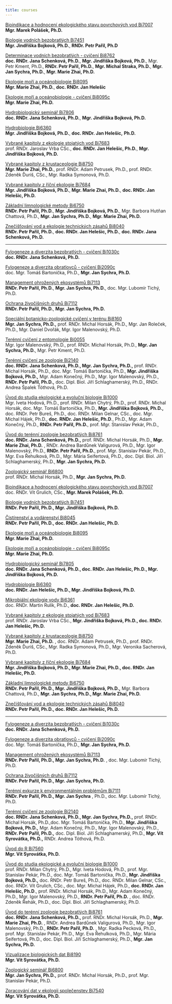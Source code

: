 ```yaml
---
title: courses
---
```

<div class="cz">

[Bioindikace a hodnocení ekologického stavu povrchových vod Bi7007](https://is.muni.cz/predmet/sci/jaro2023/Bi7007)\
**Mgr. Marek Polášek, Ph.D.**

[Biologie vodních bezobratlých Bi7451](https://is.muni.cz/predmet/sci/jaro2023/Bi7451)\
**Mgr. Jindřiška Bojková, Ph.D.**, **RNDr. Petr Pařil, Ph.D**

[Determinace vodních bezobratlých - cvičení Bi8762](https://is.muni.cz/predmet/sci/jaro2023/Bi8762)[](https://is.muni.cz/predmet/sci/jaro2023/Bi8095)\
**doc. RNDr. Jana Schenková, Ph.D.**, **Mgr. Jindřiška Bojková, Ph.D.**, Mgr. Petr Kment, Ph.D., **RNDr. Petr Pařil, Ph.D.**, **Mgr. Michal Straka, Ph.D.**, **Mgr. Jan Sychra, Ph.D.**, **Mgr. Marie Zhai, Ph.D.**

[Ekologie moří a oceánobiologie Bi8095](https://is.muni.cz/predmet/sci/jaro2023/Bi8095)\
**Mgr. Marie Zhai, Ph.D.**, **doc. RNDr. Jan Helešic**

[Ekologie moří a oceánobiologie - cvičení Bi8095c](https://is.muni.cz/predmet/sci/jaro2023/Bi8095c)\
**Mgr. Marie Zhai, Ph.D.**

[Hydrobiologický seminář Bi7806](https://is.muni.cz/predmet/sci/jaro2023/Bi7806)\
**doc. RNDr. Jana Schenková, Ph.D.**, **Mgr. Jindřiška Bojková, Ph.D.**

[Hydrobiologie Bi6360](https://is.muni.cz/predmet/sci/jaro2023/Bi6360)\
 **Mgr. Jindřiška Bojková, Ph.D.**, **doc. RNDr. Jan Helešic,** **Ph.D.**

[Vybrané kapitoly z ekologie stojatých vod Bi7683](https://is.muni.cz/predmet/sci/podzim2021/Bi7683)\
prof. RNDr. Jaroslav Vrba CSc., **doc. RNDr. Jan Helešic, Ph.D.**, **Mgr. Jindřiška Bojková, Ph.D.** 

[Vybrané kapitoly z krustaceologie Bi8750](https://is.muni.cz/predmet/sci/jaro2022/Bi8750)\
**Mgr. Marie Zhai, Ph.D.**, prof. RNDr. Adam Petrusek, Ph.D., prof. RNDr. Zdeněk Ďuriš, CSc., Mgr. Radka Symonová, Ph.D.

[Vybrané kapitoly z říční ekologie Bi7684](https://is.muni.cz/predmet/sci/podzim2022/Bi7684)\
**Mgr. Jindřiška Bojková, Ph.D.**, **Mgr. Marie Zhai, Ph.D.**, **doc. RNDr. Jan Helešic, Ph.D.**

[Základní limnologické metody Bi6750](https://is.muni.cz/predmet/sci/jaro2023/Bi6750)\
**RNDr. Petr Pařil, Ph.D.**, **Mgr. Jindřiška Bojková, Ph.D.**, Mgr. Barbora Hutňan Chattová, Ph.D., **Mgr. Jan Sychra, Ph.D.**, **Mgr. Marie Zhai, Ph.D.**

[Znečišťování vod a ekologie technických zásahů Bi8040](https://is.muni.cz/predmet/sci/jaro2023/Bi8040)\
**RNDr. Petr Pařil, Ph.D.**, **doc. RNDr. Jan Helešic, Ph.D.**, **doc. RNDr. Jana Schenková, Ph.D.**

- - -

[Fylogeneze a diverzita bezobratlých - cvičení Bi1030c](https://is.muni.cz/predmet/sci/podzim2022/Bi1030c)\
**doc. RNDr. Jana Schenková, Ph.D.**

[Fylogeneze a diverzita obratlovců - cvičení Bi2090c](https://is.muni.cz/predmet/sci/jaro2023/Bi2090c)\
doc. Mgr. Tomáš Bartonička, Ph.D., **Mgr. Jan Sychra, Ph.D.**

[Management ohrožených ekosystémů Bi7113](https://is.muni.cz/predmet/sci/podzim2022/Bi7113)\
**RNDr. Petr Pařil, Ph.D.**, **Mgr. Jan Sychra, Ph.D.**, doc. Mgr. Lubomír Tichý, Ph.D.

[Ochrana živočišných druhů Bi7112](https://is.muni.cz/predmet/sci/podzim2022/Bi7112)\
**RNDr. Petr Pařil, Ph.D.**, **Mgr. Jan Sychra, Ph.D.**

[Speciální botanicko-zoologické cvičení v terénu Bi8160](https://is.muni.cz/predmet/sci/jaro2023/Bi8160)[](https://is.muni.cz/predmet/sci/podzim2022/Bi7112)\
**Mgr. Jan Sychra, Ph.D.,** prof. RNDr. Michal Horsák, Ph.D., Mgr. Jan Roleček, Ph.D., Mgr. Daniel Dvořák, Mgr. Igor Malenovský, Ph.D.

[Terénní cvičení z entomologie Bi0055](https://is.muni.cz/predmet/sci/jaro2023/Bi0055)\
Mgr. Igor Malenovský, Ph.D., prof. RNDr. Michal Horsák, Ph.D., **Mgr. Jan Sychra, Ph.D.**, Mgr. Petr Kment, Ph.D.[](https://is.muni.cz/predmet/sci/jaro2020/Bi7111)

[Terénní cvičení ze zoologie Bi2140](https://is.muni.cz/predmet/sci/jaro2023/Bi2140)\
**doc. RNDr. Jana Schenková, Ph.D., Mgr. Jan Sychra, Ph.D.,** prof. RNDr. Michal Horsák, Ph.D., doc. Mgr. Tomáš Bartonička, Ph.D., **Mgr. Jindřiška Bojková, Ph.D.,** Mgr. Adam Konečný, Ph.D., Mgr. Igor Malenovský, Ph.D., **RNDr. Petr Pařil, Ph.D.,** doc. Dipl. Biol. Jiří Schlaghamerský, Ph.D., RNDr. Andrea Špalek Tóthová, Ph.D.

[Úvod do studia ekologické a evoluční biologie Bi1000](https://is.muni.cz/predmet/sci/podzim2022/Bi1000)\
Mgr. Iveta Hodová, Ph.D., prof. RNDr. Milan Chytrý, Ph.D., prof. RNDr. Michal Horsák, doc. Mgr. Tomáš Bartonička, Ph.D., **Mgr. Jindřiška Bojková, Ph.D.,** doc. RNDr. Petr Bureš, Ph.D., doc. RNDr. Milan Gelnar, CSc., doc. Mgr. Michal Hájek, Ph.D., **doc. RNDr. Jan Helešic, Ph.D**., Ph.D., Mgr. Adam Konečný, Ph.D., **RNDr. Petr Pařil, Ph.D.**, prof. Mgr. Stanislav Pekár, Ph.D.,

[Úvod do terénní zoologie bezobratlých Bi8761](https://is.muni.cz/predmet/sci/jaro2023/Bi8761)\
**doc. RNDr. Jana Schenková, Ph.D.,** prof. RNDr. Michal Horsák, Ph.D., **Mgr. Marie Zhai, Ph.D.** , RNDr. Andrea Bardůnek Valigurová, Ph.D., Mgr. Igor Malenovský, Ph.D., **RNDr. Petr Pařil, Ph.D.**, prof. Mgr. Stanislav Pekár, Ph.D., Mgr. Eva Řehulková, Ph.D., Mgr. Mária Seifertová, Ph.D., doc. Dipl. Biol. Jiří Schlaghamerský, Ph.D., **Mgr. Jan Sychra, Ph.D.**

[Zoologický seminář Bi6800](https://is.muni.cz/predmet/sci/podzim2022/Bi6800)\
prof. RNDr. Michal Horsák, Ph.D., **Mgr. Jan Sychra, Ph.D.**

</div>

<div class="en">

[Bioindikace a hodnocení ekologického stavu povrchových vod Bi7007](https://is.muni.cz/predmet/sci/podzim2018/Bi7007)\
doc. RNDr. Vít Grulich, CSc., **Mgr. Marek Polášek, Ph.D.**

[Biologie vodních bezobratlých Bi7451](https://is.muni.cz/predmet/sci/podzim2018/Bi7451)\
**RNDr. Petr Pařil, Ph.D., Mgr. Jindřiška Bojková, Ph.D.**

[Čistírenství a vodárenství Bi8045](https://is.muni.cz/auth/predmet/sci/jaro2018/Bi8045)\
**RNDr. Petr Pařil, Ph.D., doc. RNDr. Jan Helešic, Ph.D.**

[Ekologie moří a oceánobiologie Bi8095](https://is.muni.cz/predmet/sci/podzim2018/Bi8095)\
**Mgr. Marie Zhai, Ph.D.**

[Ekologie moří a oceánobiologie - cvičení Bi8095c](https://is.muni.cz/predmet/sci/podzim2018/Bi8095c)\
**Mgr. Marie Zhai, Ph.D.**

[Hydrobiologický seminář Bi7805](https://is.muni.cz/predmet/sci/podzim2018/Bi7805)\
**doc. RNDr. Jana Schenková, Ph.D., doc. RNDr. Jan Helešic, Ph.D., Mgr. Jindřiška Bojková, Ph.D.**

[Hydrobiologie Bi6360](https://is.muni.cz/predmet/sci/podzim2018/Bi6360)\
**doc. RNDr. Jan Helešic, Ph.D., Mgr. Jindřiška Bojková, Ph.D.**

[Mikrobiální ekologie vody Bi6361](https://is.muni.cz/auth/predmet/sci/jaro2017/Bi6361)\
doc. RNDr. Martin Rulík, Ph.D., **doc. RNDr. Jan Helešic, Ph.D.**

[Vybrané kapitoly z ekologie stojatých vod Bi7683](https://is.muni.cz/auth/predmet/sci/podzim2017/Bi7683)\
prof. RNDr. Jaroslav Vrba CSc., **Mgr. Jindřiška Bojková, Ph.D., doc. RNDr. Jan Helešic, Ph.D.**

[Vybrané kapitoly z krustaceologie Bi8750](https://is.muni.cz/predmet/sci/podzim2018/Bi8750)\
**Mgr. Marie Zhai, Ph.D.** , doc. RNDr. Adam Petrusek, Ph.D., prof. RNDr. Zdeněk Ďuriš, CSc., Mgr. Radka Symonová, Ph.D., Mgr. Veronika Sacherová, Ph.D.

[Vybrané kapitoly z říční ekologie Bi7684](https://is.muni.cz/predmet/sci/podzim2018/Bi7684)\
**Mgr. Jindřiška Bojková, Ph.D., Mgr. Marie Zhai, Ph.D., doc. RNDr. Jan Helešic, Ph.D.**

[Základní limnologické metody Bi6750](https://is.muni.cz/predmet/sci/podzim2018/Bi6750)\
**RNDr. Petr Pařil, Ph.D., Mgr. Jindřiška Bojková, Ph.D.,** Mgr. Barbora Chattová, Ph.D., **Mgr. Jan Sychra, Ph.D., Mgr. Marie Zhai, Ph.D.**

[Znečišťování vod a ekologie technických zásahů Bi8040](https://is.muni.cz/auth/predmet/sci/jaro2019/Bi8040)\
**RNDr. Petr Pařil, Ph.D., doc. RNDr. Jan Helešic, Ph.D.**

- - -

[Fylogeneze a diverzita bezobratlých - cvičení Bi1030c](https://is.muni.cz/predmet/sci/podzim2018/Bi1030c)\
**doc. RNDr. Jana Schenková, Ph.D.**

[Fylogeneze a diverzita obratlovců - cvičení Bi2090c](https://is.muni.cz/predmet/sci/podzim2018/Bi2090c)\
doc. Mgr. Tomáš Bartonička, Ph.D., **Mgr. Jan Sychra, Ph.D.**

[Management ohrožených ekosystémů Bi7113](https://is.muni.cz/predmet/sci/podzim2018/Bi7113)\
**RNDr. Petr Pařil, Ph.D., Mgr. Jan Sychra, Ph.D.** , doc. Mgr. Lubomír Tichý, Ph.D.

[Ochrana živočišných druhů Bi7112](https://is.muni.cz/predmet/sci/podzim2018/Bi7112)\
**RNDr. Petr Pařil, Ph.D., Mgr. Jan Sychra, Ph.D.**

[Terénní exkurze k environmentálním problémům Bi7111](https://is.muni.cz/predmet/sci/podzim2018/Bi7111)\
**RNDr. Petr Pařil, Ph.D., Mgr. Jan Sychra** , Ph.D., doc. Mgr. Lubomír Tichý, Ph.D.

[Terénní cvičení ze zoologie Bi2140](https://is.muni.cz/predmet/sci/podzim2018/Bi2140)\
**doc. RNDr. Jana Schenková, Ph.D., Mgr. Jan Sychra, Ph.D.,** prof. RNDr. Michal Horsák, Ph.D.,doc. Mgr. Tomáš Bartonička, Ph.D., **Mgr. Jindřiška Bojková, Ph.D.,** Mgr. Adam Konečný, Ph.D., Mgr. Igor Malenovský, Ph.D., **RNDr. Petr Pařil, Ph.D.,** doc. Dipl. Biol. Jiří Schlaghamerský, Ph.D., **Mgr. Vít Syrovátka, Ph.D.,** RNDr. Andrea Tóthová, Ph.D.

[Úvod do R Bi7560](https://is.muni.cz/predmet/sci/podzim2018/Bi7560)\
**Mgr. Vít Syrovátka, Ph.D.**

[Úvod do studia ekologické a evoluční biologie Bi1000](https://is.muni.cz/predmet/sci/podzim2018/Bi1000)\
prof. RNDr. Milan Chytrý, Ph.D., Mgr. Iveta Hodová, Ph.D., prof. Mgr. Stanislav Pekár, Ph.D., doc. Mgr. Tomáš Bartonička, Ph.D., **Mgr. Jindřiška Bojková, Ph.D.,** doc. RNDr. Petr Bureš, Ph.D., doc. RNDr. Milan Gelnar, CSc., doc. RNDr. Vít Grulich, CSc., doc. Mgr. Michal Hájek, Ph.D., **doc. RNDr. Jan Helešic, Ph.D**., prof. RNDr. Michal Horsák, Ph.D., Mgr. Adam Konečný, Ph.D., Mgr. Igor Malenovský, Ph.D., **RNDr. Petr Pařil, Ph.D.** , doc. RNDr. Zdeněk Řehák, Ph.D., doc. Dipl. Biol. Jiří Schlaghamerský, Ph.D.

[Úvod do terénní zoologie bezobratlých Bi8761](https://is.muni.cz/predmet/sci/podzim2018/Bi8761)\
**doc. RNDr. Jana Schenková, Ph.D.,** prof. RNDr. Michal Horsák, Ph.D., **Mgr. Marie Zhai, Ph.D.** , RNDr. Andrea Bardůnek Valigurová, Ph.D., Mgr. Igor Malenovský, Ph.D., **RNDr. Petr Pařil, Ph.D.** , Mgr. Radka Pecková, Ph.D., prof. Mgr. Stanislav Pekár, Ph.D., Mgr. Eva Řehulková, Ph.D., Mgr. Mária Seifertová, Ph.D., doc. Dipl. Biol. Jiří Schlaghamerský, Ph.D., **Mgr. Jan Sychra, Ph.D.**

[Vizualizace biologických dat Bi8190](https://is.muni.cz/predmet/sci/podzim2018/Bi8190)\
**Mgr. Vít Syrovátka, Ph.D.**

[Zoologický seminář Bi6800](https://is.muni.cz/predmet/sci/podzim2018/Bi6800)\
**Mgr. Jan Sychra, Ph.D.,** prof. RNDr. Michal Horsák, Ph.D., prof. Mgr. Stanislav Pekár, Ph.D.

[Zpracování dat v ekologii společenstev Bi7540](https://is.muni.cz/predmet/sci/podzim2018/Bi7540)\
**Mgr. Vít Syrovátka, Ph.D.**

</div>
